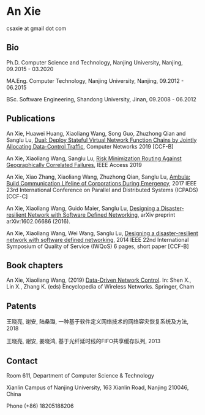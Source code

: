 # An Xie
csaxie at gmail dot com

## Bio

Ph.D. Computer Science and Technology, Nanjing University, Nanjing, 09.2015 - 03.2020

MA.Eng. Computer Technology, Nanjing University, Nanjing, 09.2012 - 06.2015

BSc. Software Engineering, Shandong University, Jinan, 09.2008 - 06.2012

## Publications

An Xie, Huawei Huang, Xiaoliang Wang, Song Guo, Zhuzhong Qian and Sanglu Lu, [Dual: Deploy Stateful Virtual Network Function Chains by Jointly Allocating Data-Control Traffic](https://doi.org/10.1016/j.comnet.2019.106868), Computer Networks 2019 [CCF-B]

An Xie, Xiaoliang Wang, Sanglu Lu, [Risk Minimization Routing Against Geographically Correlated Failures](https://ieeexplore.ieee.org/abstract/document/8713864), IEEE Access 2019

An Xie, Xiao Zhang, Xiaoliang Wang, Zhuzhong Qian, Sanglu Lu, [Ambula: Build Communication Lifeline of Corporations During Emergency](https://ieeexplore.ieee.org/document/8368392), 2017 IEEE 23rd International Conference on Parallel and Distributed Systems (ICPADS) [CCF-C]

An Xie, Xiaoliang Wang, Guido Maier, Sanglu Lu, [Designing a Disaster-resilient Network with Software Defined Networking](https://arxiv.org/abs/1602.06686),  arXiv preprint arXiv:1602.06686 (2016).

An Xie, Xiaoliang Wang, Wei Wang, Sanglu Lu, [Designing a disaster-resilient network with software defined networking](https://ieeexplore.ieee.org/document/6914312), 2014 IEEE 22nd International Symposium of Quality of Service (IWQoS) 6 pages, short paper [CCF-B]

## Book chapters
An Xie, Xiaoliang Wang, (2019) [Data-Driven Network Control](https://link.springer.com/content/pdf/10.1007%2F978-3-319-32903-1_90-1.pdf). In: Shen X., Lin X., Zhang K. (eds) Encyclopedia of Wireless Networks. Springer, Cham

## Patents
王晓亮, 谢安, 陆桑璐, 一种基于软件定义网络技术的网络容灾恢复系统及方法, 2018

王晓亮, 谢安, 姜晓鸿, 基于光纤延时线的FIFO共享缓存队列, 2013

## Contact

Room 611, Department of Computer Science & Technology

Xianlin Campus of Nanjing University, 163 Xianlin Road, Nanjing 210046, China

Phone (+86) 18205188206
